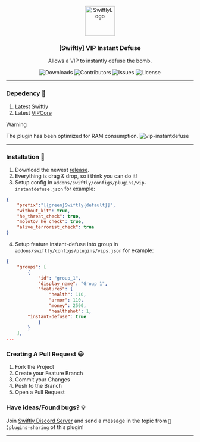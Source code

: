 
<p align="center">
  <a href="https://github.com/swiftly-solution/vip-core">
    <img src="https://cdn.swiftlycs2.net/swiftly-logo.png" alt="SwiftlyLogo" width="80" height="80">
  </a>

  <h3 align="center">[Swiftly] VIP Instant Defuse</h3>

  <p align="center">
    Allows a VIP to instantly defuse the bomb.
    <br/>
  </p>
</p>

<p align="center">
  <img src="https://img.shields.io/github/downloads/m3ntorsky/vip-instantdefuse/total" alt="Downloads"> 
  <img src="https://img.shields.io/github/contributors/m3ntorsky/vip-instantdefuse?color=dark-green" alt="Contributors">
  <img src="https://img.shields.io/github/issues/m3ntorsky/vip-instantdefuse" alt="Issues">
  <img src="https://img.shields.io/github/license/m3ntorsky/vip-instantdefuse" alt="License">
</p>

---
### Depedency 👀

1. Latest [Swiftly](https://github.com/swiftly-solution/vip-core/releases)
2. Latest [VIPCore](https://github.com/swiftly-solution/vip-core/releases)

> [!WARNING]
> The plugin has been optimized for RAM consumption.
![vip-instantdefuse](https://i.imgur.com/M0JCcpS.png)


---
### Installation 👀

1. Download the newest [release](https://github.com/m3ntorsky/vip-instantdefuse/releases).
2. Everything is drag & drop, so i think you can do it!
3. Setup config in `addons/swiftly/configs/plugins/vip-instantdefuse.json` for example:
```json
{
    "prefix":"[{green}Swiftly{default}]",
    "without_kit": true,
    "he_threat_check": true,
    "molotov_he_check": true,
    "alive_terrorist_check": true
}
```
4. Setup feature instant-defuse into group in `addons/swiftly/configs/plugins/vips.json` for example:
```json
{
    "groups": [
        {
            "id": "group_1",
            "display_name": "Group 1",
            "features": {
                "health": 110,
                "armor": 110,
                "money": 2500,
                "healthshot": 1,
		"instant-defuse": true
            }
        }
    ],
...
```

### Creating A Pull Request 😃

1. Fork the Project
2. Create your Feature Branch
3. Commit your Changes
4. Push to the Branch
5. Open a Pull Request

### Have ideas/Found bugs? 💡
Join [Swiftly Discord Server](https://swiftlycs2.net/discord) and send a message in the topic from `📕╎plugins-sharing` of this plugin!

---
